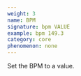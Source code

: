 ```yaml
---
weight: 3
name: BPM
signature: bpm VALUE
example: bpm 149.3
category: core
phenomenon: none
---
```

Set the BPM to a value.